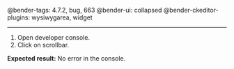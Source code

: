 @bender-tags: 4.7.2, bug, 663
@bender-ui: collapsed
@bender-ckeditor-plugins: wysiwygarea, widget

----

1. Open developer console.
1. Click on scrollbar.

**Expected result:** No error in the console.
